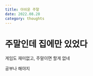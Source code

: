 ```yaml
---
title: 아쉬운 주말
date: 2022.08.28
category: thoughts
---
```


# 주말인데 집에만 있었다

게임도 재미없고, 주말이면 할게 없네

공부나 해야지
